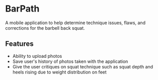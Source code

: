 # BarPath
A mobile application to help determine technique issues, flaws, and corrections for the barbell back squat.

## Features
- Ability to upload photos
- Save user's history of photos taken with the application
- Give the user critiques on squat technique such as squat depth and heels rising due to weight distribution on feet
